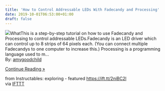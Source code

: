 ```yaml
---
title: 'How to Control Addressable LEDs With Fadecandy and Processing'
date: 2019-10-01T06:53:00+01:00
draft: false
---
```


[![](https://cdn.instructables.com/F5L/Z8NL/K14VBDZH/F5LZ8NLK14VBDZH.SMALL.jpg)](https://www.instructables.com/id/How-to-Control-Addressable-LEDs-With-Fadecandy-and/)WhatThis is a step-by-step tutorial on how to use Fadecandy and Processing to control addressable LEDs.Fadecandy is an LED driver which can control up to 8 strips of 64 pixels each. (You can connect multiple Fadecandys to one computer to increase this.) Processing is a programming language used to m...  
By: [amygoodchild](https://www.instructables.com/member/amygoodchild/)  
  
[Continue Reading »](https://www.instructables.com/id/How-to-Control-Addressable-LEDs-With-Fadecandy-and/)  
  
from Instructables: exploring - featured https://ift.tt/2niBC2l  
via [IFTTT](https://ifttt.com/?ref=da&site=blogger)